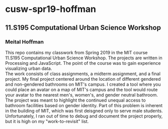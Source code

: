 # cusw-spr19-hoffman
## 11.S195 Computational Urban Science Workshop
### Meital Hoffman

This repo contains my classwork from Spring 2019 in the MIT course 11.S195 Computational Urban Science Workshop. 
The projects are written in Processing and JavaScript.
The point of the course was to gain experience visualizing urban data. \
The work consists of class assignments, a midterm assignment, and a final project. My final project centered around the location of different gendered and non-gendered bathrooms on MIT's campus. I created a tool where you could place an avatar on a map of MIT's campus and the tool would route your avatar to the nearest men's, women's, and gender neutral bathroom. The project was meant to highlight the continued unequal access to bathroom facilities based on gender identity. Part of this problem is inherent in the building of MIT, which was first deisgned only to serve male students. Unfortunately, I ran out of time to debug and document the project properly, but it is high on my "work-to-revisit" list.
